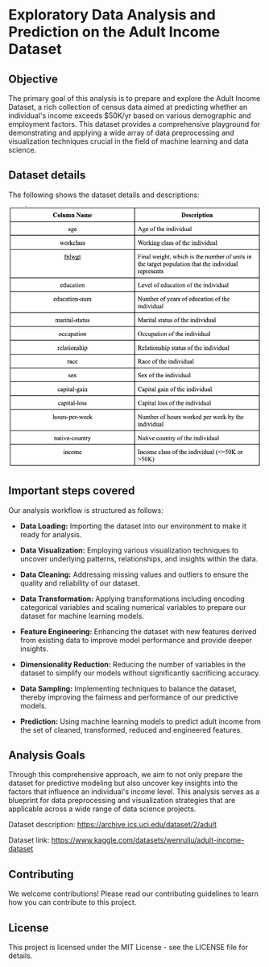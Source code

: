 # Exploratory Data Analysis and Prediction on the Adult Income Dataset
## Objective
The primary goal of this analysis is to prepare and explore the Adult Income Dataset, a rich collection of census data aimed at predicting whether an individual's income exceeds $50K/yr based on various demographic and employment factors. This dataset provides a comprehensive playground for demonstrating and applying a wide array of data preprocessing and visualization techniques crucial in the field of machine learning and data science.

## Dataset details
The following shows the dataset details and descriptions:

![Description of the dataset](Images/data%20description.png)


## Important steps covered
 Our analysis workflow is structured as follows:

*  **Data Loading:** Importing the dataset into our environment to make it ready for analysis.

* **Data Visualization:** Employing various visualization techniques to uncover underlying patterns, relationships, and insights within the data.

*  **Data Cleaning:** Addressing missing values and outliers to ensure the quality and reliability of our dataset.

*  **Data Transformation:** Applying transformations including encoding categorical variables and scaling numerical variables to prepare our dataset for machine learning models.

*  **Feature Engineering:** Enhancing the dataset with new features derived from existing data to improve model performance and provide deeper insights.

*  **Dimensionality Reduction:** Reducing the number of variables in the dataset to simplify our models without significantly sacrificing accuracy.

*  **Data Sampling:** Implementing techniques to balance the dataset, thereby improving the fairness and performance of our predictive models.

* **Prediction:** Using machine learning models to predict adult income from the set of cleaned, transformed, reduced and engineered features.

## Analysis Goals
 Through this comprehensive approach, we aim to not only prepare the dataset for predictive modeling but also uncover key insights into the factors that influence an individual's income level. This analysis serves as a blueprint for data preprocessing and visualization strategies that are applicable across a wide range of data science projects.
 
 Dataset description: https://archive.ics.uci.edu/dataset/2/adult
 
 Dataset link: https://www.kaggle.com/datasets/wenruliu/adult-income-dataset

## Contributing
We welcome contributions! Please read our contributing guidelines to learn how you can contribute to this project.

## License
This project is licensed under the MIT License - see the LICENSE file for details.
